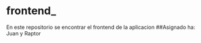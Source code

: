 # frontend_
En este repositorio se encontrar el frontend de la aplicacion
##Asignado ha:
Juan y Raptor
